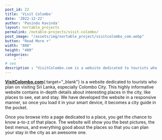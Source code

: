 ```yaml
---
post_id: 22
title: 'Visit Colombo'
date: '2022-12-22'
author: 'Pasindu Kavinda'
layout: nortable_projects 
permalink: /notable-projects/visit-colombo/
post_image: "/assets/img/nortable_project/visitcolombo_com.webp"
button: "Read More +"
width: "800"
height: "400"
categories:
    - ''
# seo
description : "VisitColombo.com is a website dedicated to tourists who plan on visiting Sri Lanka, especially Colombo City. This highly informative website contains in-depth details about interesting places in the city, like places to see, eat and stay. We have developed the website in a responsive manner, so once you load it in your smart device, it [&hellip;]"
---
```

[**VisitColombo.com**](https://visitcolombo.com/){:target="_blank"} is a website dedicated to tourists who plan on visiting Sri Lanka, especially Colombo City. This highly informative website contains in-depth details about interesting places in the city, like places to see, eat and stay. We have developed the website in a responsive manner, so once you load it in your smart device, it becomes a city guide in the pocket.

Once you browse into a page dedicated to a place, you get the chance to know a-to-z of that place. The website will show you the best pictures, the best menus, and everything good about the places so that you can plan your stay in the city as an awesome one.
